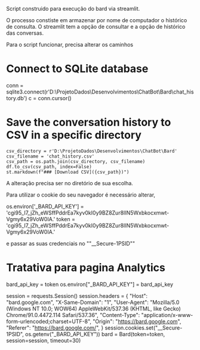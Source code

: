 Script construido para execução do bard via streamlit.

O processo constiste em armazenar por nome de computador o histórico de consulta.
O streamlit tem a opção de consultar e a opção de histórico das conversas.


Para o script funcionar, precisa alterar os caminhos 
# Connect to SQLite database
conn = sqlite3.connect(r'D:\ProjetoDados\Desenvolvimentos\ChatBot\Bard\chat_history.db')
c = conn.cursor()

# Save the conversation history to CSV in a specific directory
    csv_directory = r'D:\ProjetoDados\Desenvolvimentos\ChatBot\Bard'
    csv_filename = 'chat_history.csv'
    csv_path = os.path.join(csv_directory, csv_filename)
    df.to_csv(csv_path, index=False)
    st.markdown(f"### [Download CSV]({csv_path})")

A alteração precisa ser no diretório de sua escolha.

Para utilizar o cookie do seu navegador é necessário alterar,

os.environ['_BARD_API_KEY'] = 'cgi95_I7_jZh_eWSffPddrEa7kyv0kI0y9BZ8Zur8IIN5Wxbkocxmwt-Vgmy6x29VoW0IA.'
token = 'cgi95_I7_jZh_eWSffPddrEa7kyv0kI0y9BZ8Zur8IIN5Wxbkocxmwt-Vgmy6x29VoW0IA.'

e passar as suas credenciais no ""__Secure-1PSID""

# Tratativa para pagina Analytics
bard_api_key = token
os.environ["_BARD_API_KEY"] = bard_api_key

session = requests.Session()
session.headers = {
    "Host": "bard.google.com",
    "X-Same-Domain": "1",
    "User-Agent": "Mozilla/5.0 (Windows NT 10.0; WOW64) AppleWebKit/537.36 (KHTML, like Gecko) Chrome/91.0.4472.114 Safari/537.36",
    "Content-Type": "application/x-www-form-urlencoded;charset=UTF-8",
    "Origin": "https://bard.google.com",
    "Referer": "https://bard.google.com/",
}
session.cookies.set("__Secure-1PSID", os.getenv("_BARD_API_KEY"))
bard = Bard(token=token, session=session, timeout=30)





